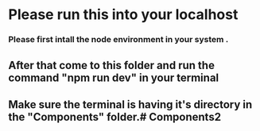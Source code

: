 # Please run this into your localhost

### Please first intall the node environment in your system .
## After that come to this folder and run the command "npm run dev" in your terminal
## Make sure the terminal is having it's directory in the "Components" folder.# Components2